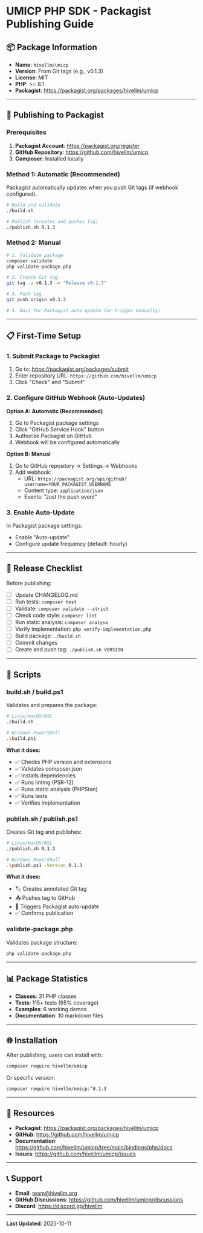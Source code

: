 # UMICP PHP SDK - Packagist Publishing Guide

## 📦 Package Information

- **Name**: `hivellm/umicp`
- **Version**: From Git tags (e.g., v0.1.3)
- **License**: MIT
- **PHP**: >= 8.1
- **Packagist**: https://packagist.org/packages/hivellm/umicp

---

## 🚀 Publishing to Packagist

### Prerequisites

1. **Packagist Account**: https://packagist.org/register
2. **GitHub Repository**: https://github.com/hivellm/umicp
3. **Composer**: Installed locally

### Method 1: Automatic (Recommended)

Packagist automatically updates when you push Git tags (if webhook configured).

```bash
# Build and validate
./build.sh

# Publish (creates and pushes tag)
./publish.sh 0.1.3
```

### Method 2: Manual

```bash
# 1. Validate package
composer validate
php validate-package.php

# 2. Create Git tag
git tag -a v0.1.3 -m "Release v0.1.3"

# 3. Push tag
git push origin v0.1.3

# 4. Wait for Packagist auto-update (or trigger manually)
```

---

## 📋 First-Time Setup

### 1. Submit Package to Packagist

1. Go to: https://packagist.org/packages/submit
2. Enter repository URL: `https://github.com/hivellm/umicp`
3. Click "Check" and "Submit"

### 2. Configure GitHub Webhook (Auto-Updates)

**Option A: Automatic (Recommended)**

1. Go to Packagist package settings
2. Click "GitHub Service Hook" button
3. Authorize Packagist on GitHub
4. Webhook will be configured automatically

**Option B: Manual**

1. Go to GitHub repository → Settings → Webhooks
2. Add webhook:
   - URL: `https://packagist.org/api/github?username=YOUR_PACKAGIST_USERNAME`
   - Content type: `application/json`
   - Events: "Just the push event"

### 3. Enable Auto-Update

In Packagist package settings:
- Enable "Auto-update"
- Configure update frequency (default: hourly)

---

## 📝 Release Checklist

Before publishing:

- [ ] Update CHANGELOG.md
- [ ] Run tests: `composer test`
- [ ] Validate: `composer validate --strict`
- [ ] Check code style: `composer lint`
- [ ] Run static analysis: `composer analyse`
- [ ] Verify implementation: `php verify-implementation.php`
- [ ] Build package: `./build.sh`
- [ ] Commit changes
- [ ] Create and push tag: `./publish.sh VERSION`

---

## 🔧 Scripts

### build.sh / build.ps1

Validates and prepares the package:

```bash
# Linux/macOS/WSL
./build.sh

# Windows PowerShell
.\build.ps1
```

**What it does:**
- ✅ Checks PHP version and extensions
- ✅ Validates composer.json
- ✅ Installs dependencies
- ✅ Runs linting (PSR-12)
- ✅ Runs static analysis (PHPStan)
- ✅ Runs tests
- ✅ Verifies implementation

### publish.sh / publish.ps1

Creates Git tag and publishes:

```bash
# Linux/macOS/WSL
./publish.sh 0.1.3

# Windows PowerShell
.\publish.ps1 -Version 0.1.3
```

**What it does:**
- 🏷️ Creates annotated Git tag
- 📤 Pushes tag to GitHub
- 🔄 Triggers Packagist auto-update
- ✅ Confirms publication

### validate-package.php

Validates package structure:

```bash
php validate-package.php
```

---

## 📊 Package Statistics

- **Classes**: 31 PHP classes
- **Tests**: 115+ tests (95% coverage)
- **Examples**: 6 working demos
- **Documentation**: 10 markdown files

---

## 🌐 Installation

After publishing, users can install with:

```bash
composer require hivellm/umicp
```

Or specific version:

```bash
composer require hivellm/umicp:^0.1.3
```

---

## 🔗 Resources

- **Packagist**: https://packagist.org/packages/hivellm/umicp
- **GitHub**: https://github.com/hivellm/umicp
- **Documentation**: https://github.com/hivellm/umicp/tree/main/bindings/php/docs
- **Issues**: https://github.com/hivellm/umicp/issues

---

## 📞 Support

- **Email**: team@hivellm.org
- **GitHub Discussions**: https://github.com/hivellm/umicp/discussions
- **Discord**: https://discord.gg/hivellm

---

**Last Updated**: 2025-10-11

